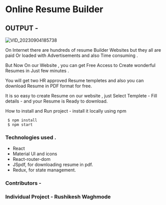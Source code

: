 # Online Resume Builder 

## OUTPUT -

![VID_20230904185738](https://github.com/MalharMane/Almabetter-Resume-Builder-Capstone-Project-frontend/assets/104439115/104d9042-98d4-488d-8dec-1068a1f140a2)


 On Internet there are hundreds of resume Builder Websites but they all are paid Or loaded with  Advertisements and also Time consuming .

 But Now On our Website , you can get Free Access to Create wonderful Resumes in Just few minutes .

  You will get two HR approved Resume templetes and also you can download Resume in PDF format for free. 

  It is so easy to create Resume on our website , just Select Templete - Fill details - and your Resume is Ready to download.  

How to install and Run project -  install it locally using npm 

     $ npm install
     $ npm start

### Technologies used .
  <ul>
    <li>React</li> 
    <li>Material UI and icons</li>  
   <li>React-router-dom </li>
    <li>JSpdf, for downloading resume in pdf.</li> 
    <li>Redux, for state management.</li>  
    
   
  </ul>
  
 ### Contributors - 
 ### Individual Project - Rushikesh Waghmode
  

 




